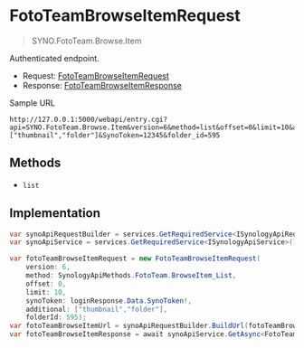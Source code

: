 # FotoTeamBrowseItemRequest

> SYNO.FotoTeam.Browse.Item

Authenticated endpoint.

- Request: [FotoTeamBrowseItemRequest](../src/Synology.Api.Sdk/SynologyApi/FotoTeam/Request/FotoTeamBrowseItemRequest.cs)
- Response: [FotoTeamBrowseItemResponse](../src/Synology.Api.Sdk/SynologyApi/FotoTeam/Response/FotoTeamBrowseItemResponse.cs)

Sample URL

```
http://127.0.0.1:5000/webapi/entry.cgi?api=SYNO.FotoTeam.Browse.Item&version=6&method=list&offset=0&limit=10&additional=["thumbnail","folder"]&SynoToken=12345&folder_id=595
```

## Methods

- `list`

## Implementation

```csharp
var synoApiRequestBuilder = services.GetRequiredService<ISynologyApiRequestBuilder>();
var synoApiService = services.GetRequiredService<ISynologyApiService>();

var fotoTeamBrowseItemRequest = new FotoTeamBrowseItemRequest(
    version: 6,
    method: SynologyApiMethods.FotoTeam.BrowseItem_List,
    offset: 0,
    limit: 10,
    synoToken: loginResponse.Data.SynoToken!,
    additional: ["thumbnail","folder"],
    folderId: 595);
var fotoTeamBrowseItemUrl = synoApiRequestBuilder.BuildUrl(fotoTeamBrowseItemRequest);
var fotoTeamBrowseItemResponse = await synoApiService.GetAsync<FotoTeamBrowseItemResponse>(fotoTeamBrowseItemUrl, cancellationToken);
```
